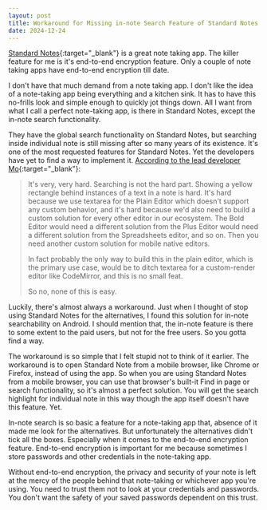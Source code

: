 ```yaml
---
layout: post
title: Workaround for Missing in-note Search Feature of Standard Notes for Android
date: 2024-12-24
---
```


[Standard Notes](https://standardnotes.com/){:target="_blank"} is a great note taking app. The killer feature for me is it's end-to-end encryption feature. Only a couple of note taking apps have end-to-end encryption till date. 

I don't have that much demand from a note taking app. I don't like the idea of a note-taking app being everything and a kitchen sink. It has to have this no-frills look and simple enough to quickly jot things down. All I want from what I call a perfect note-taking app, is there in Standard Notes, except the in-note search functionality. 

They have the global search functionality on Standard Notes, but searching inside individual note is still missing after so many years of its existence. It's one of the most requested features for Standard Notes. Yet the developers have yet to find a way to implement it. [According to the lead developer Mo](https://github.com/standardnotes/forum/issues/330){:target="_blank"}:

>It's very, very hard. Searching is not the hard part. Showing a yellow rectangle behind instances of a text in a note is hard. It's hard because we use textarea for the Plain Editor which doesn't support any custom behavior, and it's hard because we'd also need to build a custom solution for every other editor in our ecosystem. The Bold Editor would need a different solution from the Plus Editor would need a different solution from the Spreadsheets editor, and so on. Then you need another custom solution for mobile native editors.
>
>In fact probably the only way to build this in the plain editor, which is the primary use case, would be to ditch textarea for a custom-render editor like CodeMirror, and this is no small feat.
>
>So no, none of this is easy.

Luckily, there's almost always a workaround. Just when I thought of stop using Standard Notes for the alternatives, I found this solution for in-note searchability on Android. I should mention that, the in-note feature is there to some extent to the paid users, but not for the free users. So you gotta find a way. 

The workaround is so simple that I felt stupid not to think of it earlier. The workaround is to open Standard Note from a mobile browser, like Chrome or Firefox, instead of using the app. So when you are using Standard Notes from a mobile browser, you can use that browser's built-it Find in page or search functionality, so it's almost a perfect solution. You will get the search highlight for individual note in this way though the app itself doesn't have this feature. Yet.

In-note search is so basic a feature for a note-taking app that, absence of it made me look for the alternatives. But unfortunately the alternatives didn't tick all the boxes. Especially when it comes to the end-to-end encryption feature. End-to-end encryption is important for me because sometimes I store passwords and other credentials in the note-taking app.

Without end-to-end encryption, the privacy and security of your note is left at the mercy of the people behind that note-taking or whichever app you're using. You need to trust them not to look at your credentials and passwords. You don't want the safety of your saved passwords dependent on this trust.